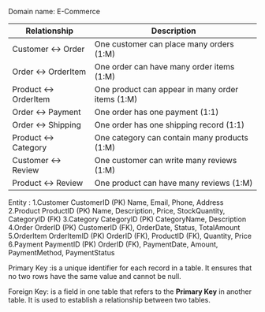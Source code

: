 Domain name: E-Commerce 





| Relationship        | Description                                       |
| ------------------- | ------------------------------------------------- |
| Customer ↔ Order    | One customer can place many orders (1:M)         |
| Order ↔ OrderItem   | One order can have many order items (1:M)        |
| Product ↔ OrderItem | One product can appear in many order items (1:M) |
| Order ↔ Payment     | One order has one payment (1:1)                   |
| Order ↔ Shipping    | One order has one shipping record (1:1)           |
| Product ↔ Category  | One category can contain many products (1:M)     |
| Customer ↔ Review   | One customer can write many reviews (1:M)        |
| Product ↔ Review    | One product can have many reviews (1:M)          |


Entity :
1.Customer
CustomerID (PK)
Name, Email, Phone, Address
2.Product
ProductID (PK)
Name, Description, Price, StockQuantity, CategoryID (FK)
3.Category
CategoryID (PK)
CategoryName, Description
4.Order
OrderID (PK)
CustomerID (FK), OrderDate, Status, TotalAmount
5.OrderItem
OrderItemID (PK)
OrderID (FK), ProductID (FK), Quantity, Price
6.Payment
PaymentID (PK)
OrderID (FK), PaymentDate, Amount, PaymentMethod, PaymentStatus




Primary Key :is a unique identifier for each record in a table. It ensures that no two rows have the same value and cannot be null.

Foreign Key: is a field in one table that refers to the **Primary Key** in another table. It is used to establish a relationship between two tables.
